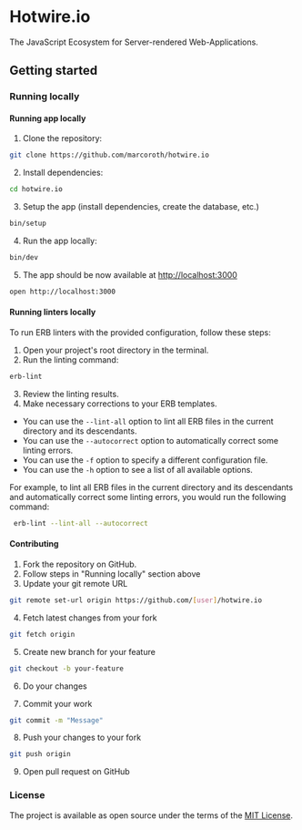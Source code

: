 # Hotwire.io

The JavaScript Ecosystem for Server-rendered Web-Applications.

## Getting started

### Running locally

#### Running app locally

1. Clone the repository:

```bash
git clone https://github.com/marcoroth/hotwire.io
```

2. Install dependencies:

```bash
cd hotwire.io
```

3. Setup the app (install dependencies, create the database, etc.)

```bash
bin/setup
```

4. Run the app locally:

```bash
bin/dev
```

5. The app should be now available at <http://localhost:3000>

```bash
open http://localhost:3000
```

#### Running linters locally

To run ERB linters with the provided configuration, follow these steps:

1. Open your project's root directory in the terminal.
2. Run the linting command:

 ```bash
 erb-lint
 ```

3. Review the linting results.
4. Make necessary corrections to your ERB templates.

- You can use the ``` --lint-all ``` option to lint all ERB files in the current directory and its descendants.
- You can use the ``` --autocorrect ``` option to automatically correct some linting errors.
- You can use the ``` -f ``` option to specify a different configuration file.
- You can use the ``` -h ```  option to see a list of all available options.

For example, to lint all ERB files in the current directory and its descendants and automatically correct some linting errors, you would run the following command:

```bash
 erb-lint --lint-all --autocorrect
```

#### Contributing

1. Fork the repository on GitHub.
2. Follow steps in "Running locally" section above
3. Update your git remote URL

```bash
git remote set-url origin https://github.com/[user]/hotwire.io
```

4. Fetch latest changes from your fork

```bash
git fetch origin
```

5. Create new branch for your feature

```bash
git checkout -b your-feature
```

6. Do your changes

7. Commit your work

```bash
git commit -m "Message"
```

8. Push your changes to your fork

```bash
git push origin
```

9. Open pull request on GitHub

### License

The project is available as open source under the terms of the [MIT License](https://opensource.org/license/mit/).
